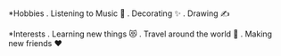 *Hobbies
   . Listening to Music 🎵
   . Decorating ✨
   . Drawing ✍️
   
*Interests
   . Learning new things 😻
   . Travel around the world 🥰
   . Making new friends ❤️

